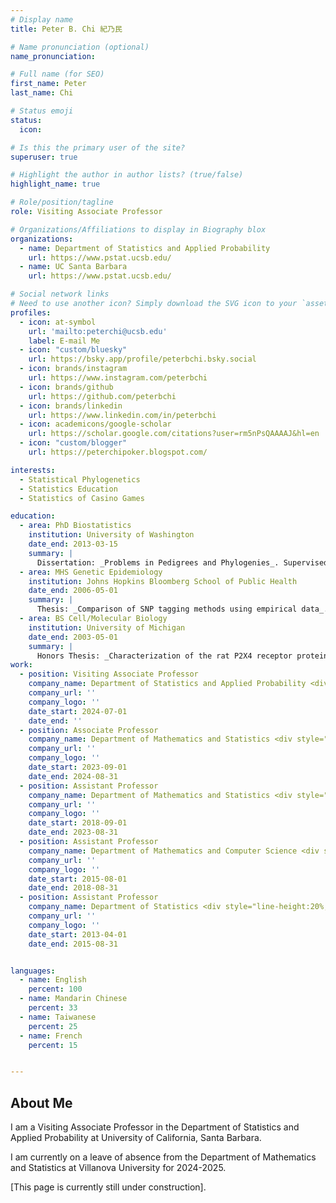 ```yaml
---
# Display name
title: Peter B. Chi 紀乃民

# Name pronunciation (optional)
name_pronunciation: 

# Full name (for SEO)
first_name: Peter
last_name: Chi

# Status emoji
status:
  icon: 

# Is this the primary user of the site?
superuser: true

# Highlight the author in author lists? (true/false)
highlight_name: true

# Role/position/tagline
role: Visiting Associate Professor

# Organizations/Affiliations to display in Biography blox
organizations:
  - name: Department of Statistics and Applied Probability
    url: https://www.pstat.ucsb.edu/
  - name: UC Santa Barbara
    url: https://www.pstat.ucsb.edu/

# Social network links
# Need to use another icon? Simply download the SVG icon to your `assets/media/icons/` folder.
profiles:
  - icon: at-symbol
    url: 'mailto:peterchi@ucsb.edu'
    label: E-mail Me
  - icon: "custom/bluesky"
    url: https://bsky.app/profile/peterbchi.bsky.social
  - icon: brands/instagram
    url: https://www.instagram.com/peterbchi
  - icon: brands/github
    url: https://github.com/peterbchi
  - icon: brands/linkedin
    url: https://www.linkedin.com/in/peterbchi
  - icon: academicons/google-scholar
    url: https://scholar.google.com/citations?user=rm5nPsQAAAAJ&hl=en
  - icon: "custom/blogger"
    url: https://peterchipoker.blogspot.com/

interests:
  - Statistical Phylogenetics
  - Statistics Education
  - Statistics of Casino Games

education:
  - area: PhD Biostatistics
    institution: University of Washington
    date_end: 2013-03-15
    summary: |
      Dissertation: _Problems in Pedigrees and Phylogenies_. Supervised by [Dr. Volodymyr Minin](https://www.stat.uci.edu/faculty/vladimir-minin/). A version of one chapter won a runner-up award in the Student Paper Competition at the [WNAR conference](https://wnarofibs.wildapricot.org/), and was published in PeerJ ([Chi et al. 2014](https://peerj.com/articles/373/)).
  - area: MHS Genetic Epidemiology
    institution: Johns Hopkins Bloomberg School of Public Health
    date_end: 2006-05-01
    summary: |
      Thesis: _Comparison of SNP tagging methods using empirical data_. Supervised by [Dr. Dani Fallin](https://sph.emory.edu/faculty/profile/index.php?FID=m.%20daniele-fallin-13081). A revised version of it was published in Genetic Epidemiology ([Chi et al. 2006](https://onlinelibrary.wiley.com/doi/epdf/10.1002/gepi.20172)).
  - area: BS Cell/Molecular Biology
    institution: University of Michigan
    date_end: 2003-05-01
    summary: |
      Honors Thesis: _Characterization of the rat P2X4 receptor protein through molecular and electrophysiological techniques_. Supervised by [Dr. Rich Hume](https://lsa.umich.edu/mcdb/people/faculty/rhume.html). 
work:
  - position: Visiting Associate Professor
    company_name: Department of Statistics and Applied Probability <div style="line-height:20%;"><br></div> University of California, Santa Barbara
    company_url: ''
    company_logo: ''
    date_start: 2024-07-01
    date_end: ''
  - position: Associate Professor
    company_name: Department of Mathematics and Statistics <div style="line-height:20%;"><br></div> Villanova University
    company_url: ''
    company_logo: ''
    date_start: 2023-09-01
    date_end: 2024-08-31
  - position: Assistant Professor
    company_name: Department of Mathematics and Statistics <div style="line-height:20%;"><br></div> Villanova University
    company_url: ''
    company_logo: ''
    date_start: 2018-09-01
    date_end: 2023-08-31    
  - position: Assistant Professor
    company_name: Department of Mathematics and Computer Science <div style="line-height:20%;"><br></div> Ursinus College
    company_url: ''
    company_logo: ''
    date_start: 2015-08-01
    date_end: 2018-08-31
  - position: Assistant Professor
    company_name: Department of Statistics <div style="line-height:20%;"><br></div> California Polytechnic State University, San Luis Obispo
    company_url: ''
    company_logo: ''
    date_start: 2013-04-01
    date_end: 2015-08-31


languages:
  - name: English
    percent: 100
  - name: Mandarin Chinese
    percent: 33
  - name: Taiwanese
    percent: 25
  - name: French
    percent: 15


---
```


## About Me

I am a Visiting Associate Professor in the Department of Statistics and Applied Probability at University of California, Santa Barbara. 

I am currently on a leave of absence from the Department of Mathematics and Statistics at Villanova University for 2024-2025. 

[This page is currently still under construction].
